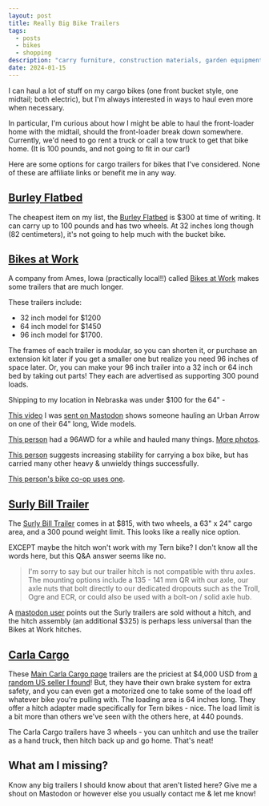 ```yaml
---
layout: post
title: Really Big Bike Trailers
tags:
  - posts
  - bikes
  - shopping
description: "carry furniture, construction materials, garden equipment... or a bucket bike?"
date: 2024-01-15
---
```

I can haul a lot of stuff on my cargo bikes (one front bucket style, one midtail; both electric), but I'm always interested in ways to haul even more when necessary. 

In particular, I'm curious about how I might be able to haul the front-loader home with the midtail, should the front-loader break down somewhere. Currently, we'd need to go rent a truck or call a tow truck to get that bike home. (It is 100 pounds, and not going to fit in our car!)

Here are some options for cargo trailers for bikes that I've considered. None of these are affiliate links or benefit me in any way.

## [Burley Flatbed](https://burley.com/collections/bike-cargo-trailers/products/flatbed)
The cheapest item on my list, the [Burley Flatbed](https://burley.com/collections/bike-cargo-trailers/products/flatbed) is $300 at time of writing. It can carry up to 100 pounds and has two wheels. At 32 inches long though (82 centimeters), it's not going to help much with the bucket bike.

## [Bikes at Work](https://www.bikesatwork.com/)
A company from Ames, Iowa (practically local!!) called [Bikes at Work](https://www.bikesatwork.com/) makes some trailers that are much longer. 

These trailers include: 
- 32 inch model for $1200
- 64 inch model for $1450
- 96 inch model for $1700. 

The frames of each trailer is modular, so you can shorten it, or purchase an extension kit later if you get a smaller one but realize you need 96 inches of space later. Or, you can make your 96 inch trailer into a 32 inch or 64 inch bed by taking out parts! They each are advertised as supporting 300 pound loads. 

Shipping to my location in Nebraska was under $100 for the 64" - 

[This video](https://www.youtube.com/watch?v=SUoXtFs3WbI) I was [sent on Mastodon](https://ohai.social/@dr2chase/111750604366497824) shows someone hauling an Urban Arrow on one of their 64" long, Wide models. 

[This person](https://mastodon.social/@graham_freeman/111751340431572129) had a 96AWD for a while and hauled many things. [More photos](https://mastodon.social/@graham_freeman/111751581714544219). 

[This person](https://social.coop/@jimkreft/111752117616528265) suggests increasing stability for carrying a box bike, but has carried many other heavy & unwieldy things successfully. 

[This person's bike co-op uses one](https://a2mi.social/@akgood/111756451322042278). 

## [Surly Bill Trailer](https://surlybikes.com/parts/bill_trailer)
The [Surly Bill Trailer](https://surlybikes.com/parts/bill_trailer) comes in at $815, with two wheels, a 63" x 24" cargo area, and a 300 pound weight limit. This looks like a really nice option. 

EXCEPT maybe the hitch won't work with my Tern bike? I don't know all the words here, but this Q&A answer seems like no. 

> I'm sorry to say but our trailer hitch is not compatible with thru axles. The mounting options include a 135 - 141 mm QR with our axle, our axle nuts that bolt directly to our dedicated dropouts such as the Troll, Ogre and ECR, or could also be used with a bolt-on / solid axle hub.

A [mastodon user](https://octodon.social/@kg6gfq/111762579622875105) points out the Surly trailers are sold without a hitch, and the hitch assembly (an additional $325) is perhaps less universal than the Bikes at Work hitches. 
## [Carla Cargo](https://www.stileproducts.com/collections/carla-cargo)


These [Main Carla Cargo page](https://www.carlacargo.de/products/) trailers are the priciest at $4,000 USD from [a random US seller I found](https://www.stileproducts.com/collections/carla-cargo/products/carla-cargo-trailer)! But, they have their own brake system for extra safety, and you can even get a motorized one to take some of the load off whatever bike you're pulling with. The loading area is 64 inches long. They offer a hitch adapter made specifically for Tern bikes - nice. The load limit is a bit more than others we've seen with the others here, at 440 pounds. 

The Carla Cargo trailers have 3 wheels - you can unhitch and use the trailer as a hand truck, then hitch back up and go home. That's neat! 

## What am I missing?
Know any big trailers I should know about that aren't listed here? Give me a shout on Mastodon or however else you usually contact me & let me know! 